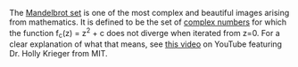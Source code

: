The [Mandelbrot set](https://en.wikipedia.org/wiki/Mandelbrot_set) is one of the most complex and beautiful images arising from mathematics. It is defined to be the set of [complex numbers](https://en.wikipedia.org/wiki/Complex_number) for which the function f<sub>c</sub>(z) = z<sup>2</sup> + c does not diverge when iterated from z=0. For a clear explanation of what that means, see [this video](https://www.youtube.com/watch?v=NGMRB4O922I) on YouTube featuring Dr. Holly Krieger from MIT.
